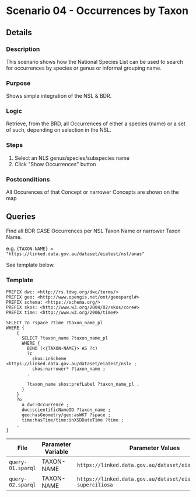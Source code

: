 # Scenario 04 - Occurrences by Taxon

## Details

### Description

This scenario shows how the National Species List can be used to search for occurrences by species or genus or informal grouping name.

### Purpose

Shows simple integration of the NSL & BDR.

### Logic

Retrieve, from the BRD, all Occurrences of either a species (name) or a set of such, depending on selection in the NSL.

### Steps

1. Select an NLS genus/species/subspecies name
2. Click "Show Occurrences" button 

### Postconditions

All Occurences of that Concept or narrower Concepts are shown on the map

## Queries

Find all BDR CASE Occurrences per NSL Taxon Name or narrower Taxon Name.

e.g. `{TAXON-NAME} = "https://linked.data.gov.au/dataset/eiatest/nsl/anas"`

See template below.
 
### Template

```sparql
PREFIX dwc: <http://rs.tdwg.org/dwc/terms/>
PREFIX geo: <http://www.opengis.net/ont/geosparql#>
PREFIX schema: <https://schema.org/>
PREFIX skos: <http://www.w3.org/2004/02/skos/core#>
PREFIX time: <http://www.w3.org/2006/time#>

SELECT ?o ?space ?time ?taxon_name_pl
WHERE {
	{
      SELECT ?taxon_name ?taxon_name_pl
      WHERE {
	    BIND (<{TAXON-NAME}> AS ?c)
        ?c
          skos:inScheme <https://linked.data.gov.au/dataset/eiatest/nsl> ;
          skos:narrower* ?taxon_name ;
        .
  
  		?taxon_name skos:prefLabel ?taxon_name_pl .
      }
    }
    ?o 
      a dwc:Occurrence ;
  	  dwc:scientificNameID ?taxon_name ;
      geo:hasGeometry/geo:asWKT ?space ;
      time:hasTime/time:inXSDDateTime ?time ;
    .
}
```

| **File**          | **Parameter Variable** | **Parameter Values**                                               | **Expected results** |
|-------------------|------------------------|--------------------------------------------------------------------|----------------------|
| `query-01.sparql` | TAXON-NAME             | `https://linked.data.gov.au/dataset/eiatest/nsl/anas`              | 20 Occurrences       |
| `query-02.sparql` | TAXON-NAME             | `https://linked.data.gov.au/dataset/eiatest/nsl/anas-superciliosa` | 9 Occurrences        |

